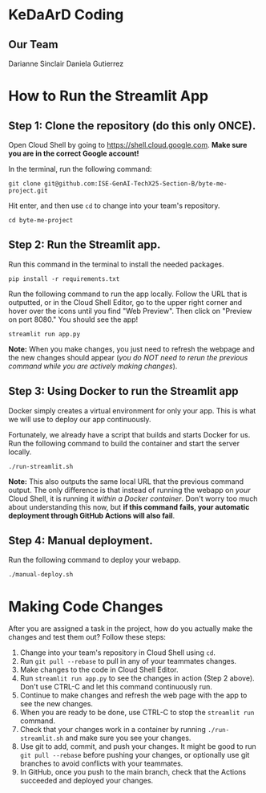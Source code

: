 # KeDaArD Coding

## Our Team

Darianne Sinclair
Daniela Gutierrez

# How to Run the Streamlit App

## Step 1: Clone the repository (do this only ONCE).

Open Cloud Shell by going to https://shell.cloud.google.com. **Make sure you are in the correct Google account!**

In the terminal, run the following command:

```shell
git clone git@github.com:ISE-GenAI-TechX25-Section-B/byte-me-project.git
```

Hit enter, and then use `cd` to change into your team's repository.

```shell
cd byte-me-project
```

## Step 2: Run the Streamlit app.

Run this command in the terminal to install the needed packages.

```shell
pip install -r requirements.txt
```

Run the following command to run the app locally. Follow the URL that is outputted, or in the Cloud Shell Editor, go to the upper right corner and hover over the icons until you find "Web Preview". Then click on "Preview on port 8080." You should see the app!

```shell
streamlit run app.py
```

**Note:** When you make changes, you just
need to refresh the webpage and the new changes should appear (*you do NOT need to rerun the previous command while you are actively making changes*).

## Step 3: Using Docker to run the Streamlit app

Docker simply creates a virtual environment for only your app. This is what we will use to
deploy our app continuously.

Fortunately, we already have a script that builds and starts Docker for us. Run the 
following command to build the container and start the server locally.

```shell
./run-streamlit.sh
```
**Note:** This also outputs the same local URL that the previous command output. The only difference is that instead of running the webapp on *your* Cloud Shell, it is running it *within a Docker container*. Don't worry too much about understanding this now, but **if this command fails, your automatic deployment through GitHub Actions will also fail**.

## Step 4: Manual deployment.

Run the following command to deploy your webapp.

```shell
./manual-deploy.sh
```

# Making Code Changes

After you are assigned a task in the project, how do you actually make the changes and test them out? Follow these steps:

1. Change into your team's repository in Cloud Shell using `cd`.
2. Run `git pull --rebase` to pull in any of your teammates changes.
3. Make changes to the code in Cloud Shell Editor.
4. Run `streamlit run app.py` to see the changes in action (Step 2 above). Don't use CTRL-C and let this command continuously run.
5. Continue to make changes and refresh the web page with the app to see the new changes.
6. When you are ready to be done, use CTRL-C to stop the `streamlit run` command.
7. Check that your changes work in a container by running `./run-streamlit.sh` and make sure you see your changes.
8. Use git to add, commit, and push your changes. It might be good to run `git pull --rebase` before pushing your changes, or optionally use git branches to avoid conflicts with your teammates.
9. In GitHub, once you push to the main branch, check that the Actions succeeded and deployed your changes.
